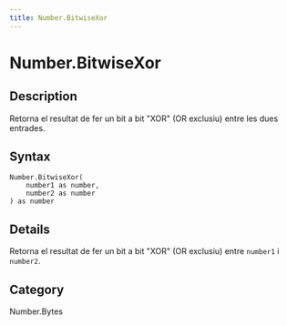 ```yaml
---
title: Number.BitwiseXor
---
```


# Number.BitwiseXor


## Description

Retorna el resultat de fer un bit a bit &#34;XOR&#34; (OR exclusiu) entre les dues entrades.


## Syntax

```powerquery
Number.BitwiseXor(
    number1 as number,
    number2 as number
) as number
```


## Details

Retorna el resultat de fer un bit a bit "XOR" (OR exclusiu) entre <code>number1</code> i <code>number2</code>.



## Category
Number.Bytes
